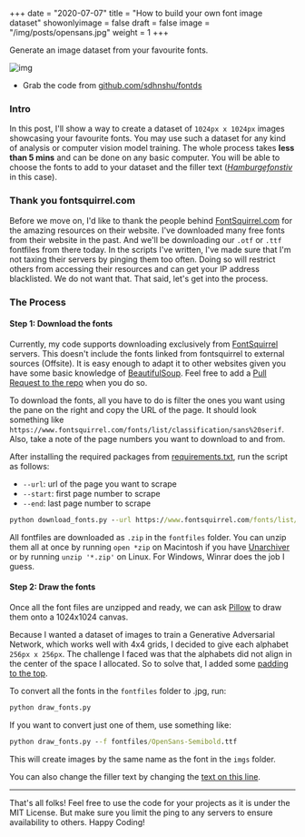 +++
date = "2020-07-07"
title = "How to build your own font image dataset"
showonlyimage = false
draft = false
image = "/img/posts/opensans.jpg"
weight = 1
+++

Generate an image dataset from your favourite fonts.
<!--more-->

![img](/img/posts/opensans.jpg)

- Grab the code from [github.com/sdhnshu/fontds](https://github.com/sdhnshu/fontds)

### Intro
In this post, I'll show a way to create a dataset of `1024px x 1024px` images showcasing your favourite fonts. You may use such a dataset for any kind of analysis or computer vision model training. The whole process takes __less than 5 mins__ and can be done on any basic computer. You will be able to choose the fonts to add to your dataset and the filler text ([*Hamburgefonstiv*](https://en.wikipedia.org/wiki/Hamburgevons) in this case).

### Thank you fontsquirrel.com
Before we move on, I'd like to thank the people behind [FontSquirrel.com](https://www.fontsquirrel.com/) for the amazing resources on their website. I've downloaded many free fonts from their website in the past. And we'll be downloading our `.otf` or `.ttf` fontfiles from there today. In the scripts I've written, I've made sure that I'm not taxing their servers by pinging them too often. Doing so will restrict others from accessing their resources and can get your IP address blacklisted. We do not want that. That said, let's get into the process.

### The Process

#### Step 1: Download the fonts

Currently, my code supports downloading exclusively from [FontSquirrel](https://www.fontsquirrel.com/) servers. This doesn't include the fonts linked from fontsquirrel to external sources (Offsite). It is easy enough to adapt it to other websites given you have some basic knowledge of [BeautifulSoup](https://www.crummy.com/software/BeautifulSoup/). Feel free to add a [Pull Request to the repo](https://github.com/sdhnshu/fontds/pulls) when you do so.

To download the fonts, all you have to do is filter the ones you want using the pane on the right and copy the URL of the page. It should look something like `https://www.fontsquirrel.com/fonts/list/classification/sans%20serif`. Also, take a note of the page numbers you want to download to and from.

After installing the required packages from [requirements.txt](https://github.com/sdhnshu/fontds/blob/master/requirements.txt), run the script as follows:

- `--url`: url of the page you want to scrape
- `--start`: first page number to scrape
- `--end`: last page number to scrape

```cmd
python download_fonts.py --url https://www.fontsquirrel.com/fonts/list/classification/sans%20serif --start 1 --end 2
```

All fontfiles are downloaded as `.zip` in the `fontfiles` folder. You can unzip them all at once by running `open *zip` on Macintosh if you have [Unarchiver](https://theunarchiver.com/) or by running `unzip '*.zip'` on Linux. For Windows, Winrar does the job I guess.

#### Step 2: Draw the fonts
Once all the font files are unzipped and ready, we can ask [Pillow](https://python-pillow.org/) to draw them onto a 1024x1024 canvas.

Because I wanted a dataset of images to train a Generative Adversarial Network, which works well with 4x4 grids, I decided to give each alphabet `256px x 256px`. The challenge I faced was that the alphabets did not align in the center of the space I allocated. So to solve that, I added some [padding to the top](https://github.com/sdhnshu/fontds/blob/master/draw_fonts.py#L21).

To convert all the fonts in the `fontfiles` folder to .jpg, run:

```cmd
python draw_fonts.py
```

If you want to convert just one of them, use something like:

```cmd
python draw_fonts.py --f fontfiles/OpenSans-Semibold.ttf
```

This will create images by the same name as the font in the `imgs` folder.

You can also change the filler text by changing the [text on this line](https://github.com/sdhnshu/fontds/blob/master/draw_fonts.py#L8).

---

That's all folks! Feel free to use the code for your projects as it is under the MIT License. But make sure you limit the ping to any servers to ensure availability to others. Happy Coding!